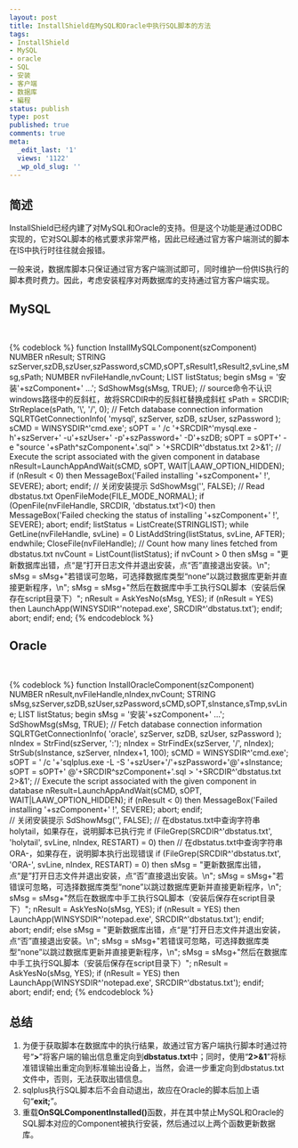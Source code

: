 ```yaml
---
layout: post
title: InstallShield在MySQL和Oracle中执行SQL脚本的方法
tags:
- InstallShield
- MySQL
- oracle
- SQL
- 安装
- 客户端
- 数据库
- 編程
status: publish
type: post
published: true
comments: true
meta:
  _edit_last: '1'
  views: '1122'
  _wp_old_slug: ''
---
```

<h2>简述</h2>

InstallShield已经内建了对MySQL和Oracle的支持。但是这个功能是通过ODBC实现的，它对SQL脚本的格式要求非常严格，因此已经通过官方客户端测试的脚本在IS中执行时往往就会报错。

一般来说，数据库脚本只保证通过官方客户端测试即可，同时维护一份供IS执行的脚本费时费力。因此，考虑安装程序对两数据库的支持通过官方客户端实现。

<h2>MySQL</h2><br>

{% codeblock %}
function InstallMySQLComponent(szComponent)
    NUMBER nResult;
    STRING szServer,szDB,szUser,szPassword,sCMD,sOPT,sResult1,sResult2,svLine,sMsg,sPath;
    NUMBER nvFileHandle,nvCount;
    LIST listStatus;
begin
    sMsg = '安装'+szComponent+' ...';
    SdShowMsg(sMsg, TRUE);
    // source命令不认识windows路径中的反斜杠，故将SRCDIR中的反斜杠替换成斜杠
    sPath = SRCDIR;
    StrReplace(sPath, '\\', '/', 0);
    // Fetch database connection information
    SQLRTGetConnectionInfo( 'mysql', szServer, szDB, szUser, szPassword );
    sCMD = WINSYSDIR^'cmd.exe';
    sOPT = ' /c '+SRCDIR^'mysql.exe -h'+szServer+' -u'+szUser+' -p'+szPassword+' -D'+szDB;
    sOPT = sOPT+' -e "source '+sPath^szComponent+'.sql" > '+SRCDIR^'dbstatus.txt 2>&1';
    // Execute the script associated with the given component in database
    nResult=LaunchAppAndWait(sCMD, sOPT, WAIT|LAAW_OPTION_HIDDEN);
    if (nResult < 0) then
        MessageBox('Failed installing '+szComponent+' !', SEVERE);
        abort;
    endif;
    // 关闭安装提示
    SdShowMsg('', FALSE);
    // Read dbstatus.txt
    OpenFileMode(FILE_MODE_NORMAL);
    if (OpenFile(nvFileHandle, SRCDIR, 'dbstatus.txt')<0) then
        MessageBox('Failed checking the status of installing '+szComponent+' !', SEVERE);
        abort;
    endif;
    listStatus = ListCreate(STRINGLIST);
    while GetLine(nvFileHandle, svLine) = 0
        ListAddString(listStatus, svLine, AFTER);
    endwhile;
    CloseFile(nvFileHandle);
    // Count how many lines fetched from dbstatus.txt
    nvCount = ListCount(listStatus);
    if nvCount > 0 then
        sMsg = "更新数据库出错，点“是”打开日志文件并退出安装，点“否”直接退出安装。\n";
        sMsg = sMsg+"若错误可忽略，可选择数据库类型“none”以跳过数据库更新并直接更新程序，\n";
        sMsg = sMsg+"然后在数据库中手工执行SQL脚本（安装后保存在script目录下）";
        nResult = AskYesNo(sMsg, YES);
        if (nResult = YES) then
            LaunchApp(WINSYSDIR^'notepad.exe', SRCDIR^'dbstatus.txt');
	endif;                   
        abort;
    endif;
end;
{% endcodeblock %}

<h2>Oracle</h2><br>

{% codeblock %}
function InstallOracleComponent(szComponent)  
    NUMBER nResult,nvFileHandle,nIndex,nvCount;
    STRING sMsg,szServer,szDB,szUser,szPassword,sCMD,sOPT,sInstance,sTmp,svLine;
    LIST listStatus;
begin
    sMsg = '安装'+szComponent+' ...';
    SdShowMsg(sMsg, TRUE);
    // Fetch database connection information
    SQLRTGetConnectionInfo( 'oracle', szServer, szDB, szUser, szPassword );
    nIndex = StrFind(szServer, ':');
    nIndex = StrFindEx(szServer, '/', nIndex);
    StrSub(sInstance, szServer, nIndex+1, 100);
    sCMD = WINSYSDIR^'cmd.exe';
    sOPT = ' /c '+'sqlplus.exe -L -S '+szUser+'/'+szPassword+'@'+sInstance;
    sOPT = sOPT+' @'+SRCDIR^szComponent+'.sql > '+SRCDIR^'dbstatus.txt 2>&1';
    // Execute the script associated with the given component in database
    nResult=LaunchAppAndWait(sCMD, sOPT, WAIT|LAAW_OPTION_HIDDEN);
    if (nResult < 0) then
        MessageBox('Failed installing '+szComponent+' !', SEVERE);
        abort;
    endif;               
    // 关闭安装提示
    SdShowMsg('', FALSE);
    // 在dbstatus.txt中查询字符串holytail，如果存在，说明脚本已执行完
    if (FileGrep(SRCDIR^'dbstatus.txt', 'holytail', svLine, nIndex, RESTART) = 0) then
        // 在dbstatus.txt中查询字符串ORA-，如果存在，说明脚本执行出现错误
        if (FileGrep(SRCDIR^'dbstatus.txt', 'ORA-', svLine, nIndex, RESTART) = 0) then
            sMsg = "更新数据库出错，点“是”打开日志文件并退出安装，点“否”直接退出安装。\n";
            sMsg = sMsg+"若错误可忽略，可选择数据库类型“none”以跳过数据库更新并直接更新程序，\n";
            sMsg = sMsg+"然后在数据库中手工执行SQL脚本（安装后保存在script目录下）";
            nResult = AskYesNo(sMsg, YES);
            if (nResult = YES) then
                LaunchApp(WINSYSDIR^'notepad.exe', SRCDIR^'dbstatus.txt');
            endif;                   
            abort;
        endif;
    else
        sMsg = "更新数据库出错，点“是”打开日志文件并退出安装，点“否”直接退出安装。\n";
        sMsg = sMsg+"若错误可忽略，可选择数据库类型“none”以跳过数据库更新并直接更新程序，\n";
        sMsg = sMsg+"然后在数据库中手工执行SQL脚本（安装后保存在script目录下）";
        nResult = AskYesNo(sMsg, YES);
        if (nResult = YES) then
            LaunchApp(WINSYSDIR^'notepad.exe', SRCDIR^'dbstatus.txt');
        endif;                   
        abort;
    endif;
end;
{% endcodeblock %}

<h2>总结</h2>

<ol>
	<li>为便于获取脚本在数据库中的执行结果，故通过官方客户端执行脚本时通过符号“<strong>></strong>”将客户端的输出信息重定向到<strong>dbstatus.txt</strong>中；同时，使用“<strong>2>&1</strong>”将标准错误输出重定向到标准输出设备上，当然，会进一步重定向到dbstatus.txt文件中，否则，无法获取出错信息。</li>
	<li>sqlplus执行SQL脚本后不会自动退出，故应在Oracle的脚本后加上语句“<strong>exit;</strong>”。</li>
	<li>重载<strong>OnSQLComponentInstalled()</strong>函数，并在其中禁止MySQL和Oracle的SQL脚本对应的Component被执行安装，然后通过以上两个函数更新数据库。</li>
</ol>
